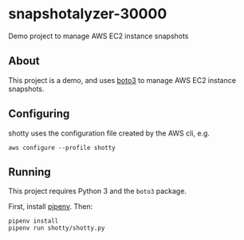 # snapshotalyzer-30000
Demo project to manage AWS EC2 instance snapshots

## About

This project is a demo, and uses [boto3](https://boto3.amazonaws.com/v1/documentation/api/latest/index.html?id=docs_gateway)
to manage AWS EC2 instance snapshots.

## Configuring

shotty uses the configuration file created by the AWS cli, e.g. 

`aws configure --profile shotty`

## Running
This project requires Python 3 and the `boto3` package.

First, install [pipenv](https://github.com/pypa/pipenv). Then:

```
pipenv install
pipenv run shotty/shotty.py
```
